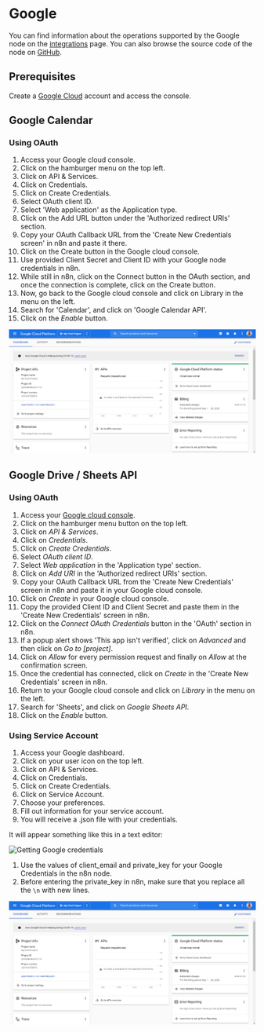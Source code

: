 # Google

You can find information about the operations supported by the Google node on the [integrations](https://n8n.io/integrations) page. You can also browse the source code of the node on [GitHub](https://github.com/n8n-io/n8n/tree/master/packages/nodes-base/nodes/Google).


## Prerequisites

Create a [Google Cloud](https://cloud.google.com/) account and access the console.

## Google Calendar

<!-- ### API Key

1. Access your Google dashboard.
2. Click on your user icon on the top left.
3. Click on API & Services.
4. Click on Credentials.
5. Click on Create Credentials.
6. Click on API Key.
7. Use provided API Key with your Google node credentials in n8n.
![Getting Google credentials](https://i.imgur.com/r9KX5Gh.gif)  -->

### Using OAuth

1. Access your Google cloud console.
2. Click on the hamburger menu on the top left.
3. Click on API & Services.
4. Click on Credentials.
5. Click on Create Credentials.
6. Select OAuth client ID.
7. Select 'Web application' as the Application type.
8. Click on the Add URL button under the 'Authorized redirect URIs' section.
9. Copy your OAuth Callback URL from the 'Create New Credentials screen' in n8n and paste it there.
10. Click on the Create button in the Google cloud console.
11. Use provided Client Secret and Client ID with your Google node credentials in n8n.
12. While still in n8n, click on the Connect button in the OAuth section, and once the connection is complete, click on the Create button.
13. Now, go back to the Google cloud console and click on Library in the menu on the left.
14. Search for 'Calendar', and click on 'Google Calendar API'.
15. Click on the *Enable* button.

![Getting Google credentials](./using-oauth-calendar.gif)


## Google Drive / Sheets API

### Using OAuth

1. Access your [Google cloud console](https://console.cloud.google.com).
2. Click on the hamburger menu button on the top left.
3. Click on *API & Services*.
4. Click on *Credentials*.
5. Click on *Create Credentials*.
6. Select *OAuth client ID*.
7. Select *Web application* in the 'Application type' section.
8. Click on *Add URI* in the 'Authorized redirect URIs' section.
9. Copy your OAuth Callback URL from the 'Create New Credentials' screen in n8n and paste it in your Google cloud console.
10. Click on *Create* in your Google cloud console.
11. Copy the provided Client ID and Client Secret and paste them in the 'Create New Credentials' screen in n8n.
12. Click on the *Connect OAuth Credentials* button in the 'OAuth' section in n8n.
13. If a popup alert shows 'This app isn't verified', click on *Advanced* and then click on *Go to [project]*.
14. Click on *Allow* for every permission request and finally on *Allow* at the confirmation screen.
14. Once the credential has connected, click on *Create* in the 'Create New Credentials' screen in n8n.
13. Return to your Google cloud console and click on *Library* in the menu on the left.
14. Search for 'Sheets', and click on *Google Sheets API*.
15. Click on the *Enable* button.

### Using Service Account

1. Access your Google dashboard.
2. Click on your user icon on the top left.
3. Click on API & Services.
4. Click on Credentials.
5. Click on Create Credentials.
6. Click on Service Account.
7. Choose your preferences.
8. Fill out information for your service account.
9. You will receive a .json file with your credentials.

It will appear something like this in a text editor:

![Getting Google credentials](./using-service-account.gif)

1.  Use the values of client_email and private_key for your Google Credentials in the n8n node.
2.  Before entering the private_key in n8n, make sure that you replace all the `\n` with new lines.

![Getting Google credentials](./using-oauth-calendar.gif)
